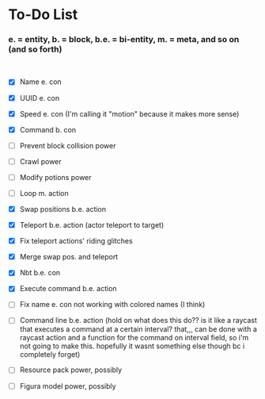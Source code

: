 # To-Do List
### e. = entity, b. = block, b.e. = bi-entity, m. = meta, and so on (and so forth)
<br>

- [x] Name e. con

- [x] UUID e. con

- [x] Speed e. con (I'm calling it "motion" because it makes more sense)

- [x] Command b. con

- [ ] Prevent block collision power

- [ ] Crawl power

- [ ] Modify potions power

- [ ] Loop m. action

- [x] Swap positions b.e. action

- [x] Teleport b.e. action (actor teleport to target)

- [x] Fix teleport actions' riding glitches

- [x] Merge swap pos. and teleport

- [x] Nbt b.e. con 

- [x] Execute command b.e. action

- [ ] Fix name e. con not working with colored names (I think)

- [ ] Command line b.e. action (hold on what does this do?? is it like a raycast that executes a command at a certain interval? that,,, can be done with a raycast action and a function for the command on interval field, so i'm not going to make this. hopefully it wasnt something else though bc i completely forget)

- [ ] Resource pack power, possibly

- [ ] Figura model power, possibly
